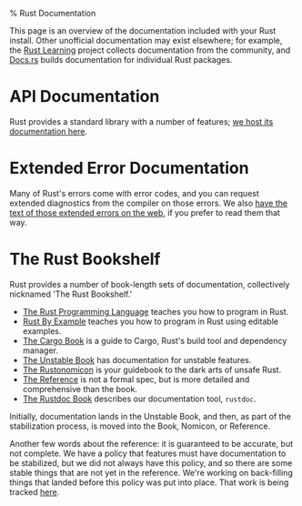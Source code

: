 % Rust Documentation

<style>
nav {
    display: none;
}
</style>

This page is an overview of the documentation included with your Rust install.
Other unofficial documentation may exist elsewhere; for example, the [Rust
Learning] project collects documentation from the community, and [Docs.rs]
builds documentation for individual Rust packages.

# API Documentation

Rust provides a standard library with a number of features; [we host its
documentation here][api].

# Extended Error Documentation

Many of Rust's errors come with error codes, and you can request extended
diagnostics from the compiler on those errors. We also [have the text of those
extended errors on the web][err], if you prefer to read them that way.

# The Rust Bookshelf

Rust provides a number of book-length sets of documentation, collectively
nicknamed 'The Rust Bookshelf.'

* [The Rust Programming Language][book] teaches you how to program in Rust.
* [Rust By Example][rbe] teaches you how to program in Rust using editable examples.
* [The Cargo Book][cargo-book] is a guide to Cargo, Rust's build tool and dependency manager.
* [The Unstable Book][unstable-book] has documentation for unstable features.
* [The Rustonomicon][nomicon] is your guidebook to the dark arts of unsafe Rust.
* [The Reference][ref] is not a formal spec, but is more detailed and comprehensive than the book.
* [The Rustdoc Book][rustdoc-book] describes our documentation tool, `rustdoc`.

Initially, documentation lands in the Unstable Book, and then, as part of the
stabilization process, is moved into the Book, Nomicon, or Reference.

Another few words about the reference: it is guaranteed to be accurate, but not
complete. We have a policy that features must have documentation to be stabilized,
but we did not always have this policy, and so there are some stable things that
are not yet in the reference. We're working on back-filling things that landed
before this policy was put into place. That work is being tracked
[here][refchecklist].

[Rust Learning]: https://github.com/ctjhoa/rust-learning
[Docs.rs]: https://docs.rs/
[api]: std/index.html
[ref]: reference/index.html
[refchecklist]: https://github.com/rust-lang-nursery/reference/issues/9
[err]: error-index.html
[book]: book/index.html
[rbe]: rust-by-example/index.html
[nomicon]: nomicon/index.html
[unstable-book]: unstable-book/index.html
[rustdoc-book]: rustdoc/index.html
[cargo-book]: cargo/index.html

